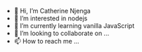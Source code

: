 - 👋 Hi, I’m Catherine Njenga
- 👀 I’m interested in nodejs
- 🌱 I’m currently learning vanilla JavaScript
- 💞️ I’m looking to collaborate on ...
- 📫 How to reach me ...

<!---
njengac/njengac is a ✨ special ✨ repository because its `README.md` (this file) appears on your GitHub profile.
You can click the Preview link to take a look at your changes.
--->
